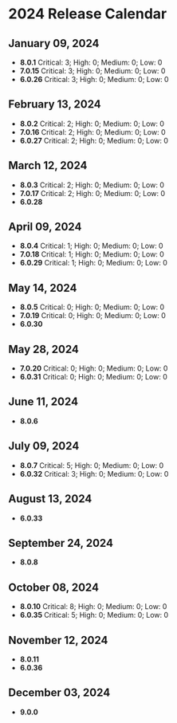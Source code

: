 # 2024 Release Calendar

## January 09, 2024

- **8.0.1**  Critical: 3; High: 0; Medium: 0; Low: 0
- **7.0.15**  Critical: 3; High: 0; Medium: 0; Low: 0
- **6.0.26**  Critical: 3; High: 0; Medium: 0; Low: 0

## February 13, 2024

- **8.0.2**  Critical: 2; High: 0; Medium: 0; Low: 0
- **7.0.16**  Critical: 2; High: 0; Medium: 0; Low: 0
- **6.0.27**  Critical: 2; High: 0; Medium: 0; Low: 0

## March 12, 2024

- **8.0.3**  Critical: 2; High: 0; Medium: 0; Low: 0
- **7.0.17**  Critical: 2; High: 0; Medium: 0; Low: 0
- **6.0.28**  

## April 09, 2024

- **8.0.4**  Critical: 1; High: 0; Medium: 0; Low: 0
- **7.0.18**  Critical: 1; High: 0; Medium: 0; Low: 0
- **6.0.29**  Critical: 1; High: 0; Medium: 0; Low: 0

## May 14, 2024

- **8.0.5**  Critical: 0; High: 0; Medium: 0; Low: 0
- **7.0.19**  Critical: 0; High: 0; Medium: 0; Low: 0
- **6.0.30**  

## May 28, 2024

- **7.0.20**  Critical: 0; High: 0; Medium: 0; Low: 0
- **6.0.31**  Critical: 0; High: 0; Medium: 0; Low: 0

## June 11, 2024

- **8.0.6**  

## July 09, 2024

- **8.0.7**  Critical: 5; High: 0; Medium: 0; Low: 0
- **6.0.32**  Critical: 3; High: 0; Medium: 0; Low: 0

## August 13, 2024

- **6.0.33**  

## September 24, 2024

- **8.0.8**  

## October 08, 2024

- **8.0.10**  Critical: 8; High: 0; Medium: 0; Low: 0
- **6.0.35**  Critical: 5; High: 0; Medium: 0; Low: 0

## November 12, 2024

- **8.0.11**  
- **6.0.36**  

## December 03, 2024

- **9.0.0**  
